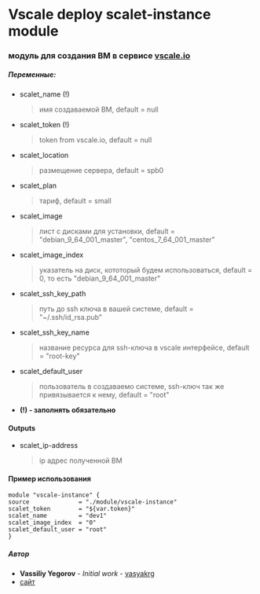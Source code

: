 # Vscale deploy scalet-instance module
### модуль для создания ВМ в сервисе [vscale.io](https://vscale.io)
##### Переменные:
  - scalet_name (!)
    > имя создаваемой ВМ, default = null

  - scalet_token (!)
    > token from vscale.io, default = null

  - scalet_location
    > размещение сервера, default = spb0

  - scalet_plan
    > тариф, default = small

  - scalet_image
    > лист с дисками для установки, default = "debian_9_64_001_master", "centos_7_64_001_master"

  - scalet_image_index
    > указатель на диск, кототорый будем использоваться, default = 0, то есть "debian_9_64_001_master"

  - scalet_ssh_key_path
    > путь до ssh ключа в вашей системе, default = "~/.ssh/id_rsa.pub"

  - scalet_ssh_key_name
    > название ресурса для ssh-ключа в vscale интерфейсе, default = "root-key"

  - scalet_default_user
    > пользователь в создаваемо системе, ssh-ключ так же привязывается к нему, default = "root"

  - **(!) - заполнять обязательно**

#### Outputs
  - scalet_ip-address
    > ip адрес полученной ВМ

#### Пример использования
  ```
  module "vscale-instance" {
  source              = "./module/vscale-instance"
  scalet_token        = "${var.token}"
  scalet_name         = "dev1"
  scalet_image_index  = "0"
  scalet_default_user = "root"
}

  ```

##### Автор
 - **Vassiliy Yegorov** - *Initial work* - [vasyakrg](https://github.com/vasyakrg)
 - [сайт](https://vk.com/realmanual)
